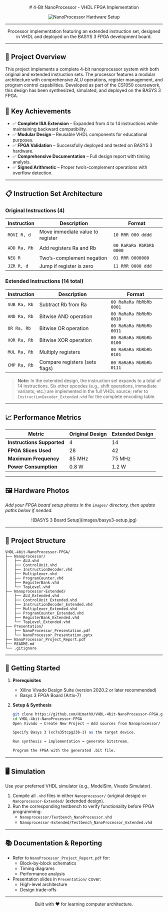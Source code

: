 <p align="center">
# 4-Bit NanoProcessor - VHDL FPGA Implementation
</p>

<p align="center">
  <img src="https://github.com/user-attachments/assets/754b2f07-239f-41f0-b1aa-e122b5e49b2b" alt="NanoProcessor Hardware Setup" />
</p>

---

<div align="center">
  <p>Processor implementation featuring an extended instruction set, designed in VHDL and deployed on the BASYS 3 FPGA development board.</p>
</div>

---

## 🚀 Project Overview
This project implements a complete 4-bit nanoprocessor system with both original and extended instruction sets. The processor features a modular architecture with comprehensive ALU operations, register management, and program control capabilities. Developed as part of the CS1050 coursework, this design has been synthesized, simulated, and deployed on the BASYS 3 FPGA.

## 🎯 Key Achievements
- ✅ **Complete ISA Extension** – Expanded from 4 to 14 instructions while maintaining backward compatibility.  
- ✅ **Modular Design** – Reusable VHDL components for educational purposes.  
- ✅ **FPGA Validation** – Successfully deployed and tested on BASYS 3 hardware.  
- ✅ **Comprehensive Documentation** – Full design report with timing analysis.  
- ✅ **Signed Arithmetic** – Proper two’s-complement operations with overflow detection.  

---

## 📋 Instruction Set Architecture

### Original Instructions (4)
| Instruction  | Description                          | Format                  |
|--------------|--------------------------------------|-------------------------|
| `MOVI R, d`  | Move immediate value to register     | `10 RRR 000 dddd`       |
| `ADD Ra, Rb` | Add registers Ra and Rb              | `00 RaRaRa RbRbRb 0000` |
| `NEG R`      | Two’s-complement negation            | `01 RRR 0000000`        |
| `JZR R, d`   | Jump if register is zero             | `11 RRR 0000 ddd`       |

### Extended Instructions (14 total)
| Instruction   | Description                             | Format                  |
|---------------|-----------------------------------------|-------------------------|
| `SUB Ra, Rb`  | Subtract Rb from Ra                     | `00 RaRaRa RbRbRb 0001` |
| `AND Ra, Rb`  | Bitwise AND operation                   | `00 RaRaRa RbRbRb 0010` |
| `OR Ra, Rb`   | Bitwise OR operation                    | `00 RaRaRa RbRbRb 0011` |
| `XOR Ra, Rb`  | Bitwise XOR operation                   | `00 RaRaRa RbRbRb 0100` |
| `MUL Ra, Rb`  | Multiply registers                      | `00 RaRaRa RbRbRb 0101` |
| `CMP Ra, Rb`  | Compare registers (sets flags)          | `00 RaRaRa RbRbRb 0111` |

> **Note:** In the extended design, the instruction set expands to a total of 14 instructions. Six other opcodes (e.g., shift operations, immediate variants, etc.) are implemented in the full VHDL source; refer to `InstructionDecoder_Extended.vhd` for the complete encoding table.

---

## 📈 Performance Metrics

| **Metric**                 | **Original Design** | **Extended Design** |
|----------------------------|---------------------|---------------------|
| **Instructions Supported** | 4                   | 14                  |
| **FPGA Slices Used**       | 28                  | 42                  |
| **Maximum Frequency**      | 85 MHz              | 75 MHz              |
| **Power Consumption**      | 0.8 W               | 1.2 W               |

---

## 🖼️ Hardware Photos

_Add your FPGA board setup photos in the `images/` directory, then update paths below if needed._

<div align="center">
  ![BASYS 3 Board Setup](images/basys3-setup.jpg)
</div>

---

## 📁 Project Structure

```text
VHDL-4bit-NanoProcessor-FPGA/
├── Nanoprocessor/
│   ├── ALU.vhd
│   ├── ControlUnit.vhd
│   ├── InstructionDecoder.vhd
│   ├── Multiplexer.vhd
│   ├── ProgramCounter.vhd
│   ├── RegisterBank.vhd
│   └── TopLevel.vhd
├── Nanoprocessor-Extended/
│   ├── ALU_Extended.vhd
│   ├── ControlUnit_Extended.vhd
│   ├── InstructionDecoder_Extended.vhd
│   ├── Multiplexer_Extended.vhd
│   ├── ProgramCounter_Extended.vhd
│   ├── RegisterBank_Extended.vhd
│   └── TopLevel_Extended.vhd
├── Presentation/
│   ├── NanoProcessor_Presentation.pdf
│   └── NanoProcessor_Presentation.pptx
├── NanoProcessor_Project_Report.pdf
├── README.md
└── .gitignore
```
---

## 🔧 Getting Started

1. **Prerequisites**
   - Xilinx Vivado Design Suite (version 2020.2 or later recommended)
   - Basys 3 FPGA Board (Artix-7)

2. **Setup & Synthesis**
   ```bash
   git clone https://github.com/HimathX/VHDL-4bit-NanoProcessor-FPGA.git
   cd VHDL-4bit-NanoProcessor-FPGA
   Open Vivado → Create New Project → Add sources from Nanoprocessor/ (for original design) or Nanoprocessor-Extended/ (for extended design).
   
   Specify Basys 3 (xc7a35tcpg236-1) as the target device.
   
   Run synthesis → implementation → generate bitstream.
   
   Program the FPGA with the generated .bit file.

---

## 🖥️ Simulation

Use your preferred VHDL simulator (e.g., ModelSim, Vivado Simulator).

1. Compile all `.vhd` files in either `Nanoprocessor/` (original design) or `Nanoprocessor-Extended/` (extended design).  
2. Run the corresponding testbench to verify functionality before FPGA programming:
   - `Nanoprocessor/Testbench_NanoProcessor.vhd`
   - `Nanoprocessor-Extended/Testbench_NanoProcessor_Extended.vhd`

---

## 📚 Documentation & Reporting

- Refer to `NanoProcessor_Project_Report.pdf` for:
  - Block-by-block schematics
  - Timing diagrams
  - Performance analysis
- Presentation slides in `Presentation/` cover:
  - High-level architecture
  - Design trade-offs

---

<div align="center">
  <p>Built with ❤️ for learning computer architecture.</p>
</div>

